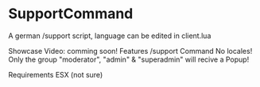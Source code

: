 # SupportCommand
A german /support script, language can be edited in client.lua

Showcase Video: comming soon!
Features
/support Command
No locales!
Only the group "moderator", "admin" & "superadmin" will recive a Popup!

Requirements
ESX (not sure)
